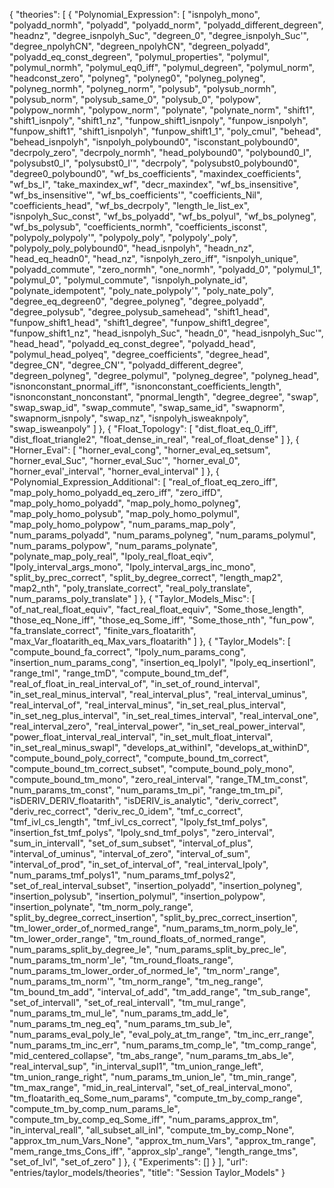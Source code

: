 {
    "theories": [
        {
            "Polynomial_Expression": [
                "isnpolyh_mono",
                "polyadd_normh",
                "polyadd",
                "polyadd_norm",
                "polyadd_different_degreen",
                "headnz",
                "degree_isnpolyh_Suc",
                "degreen_0",
                "degree_isnpolyh_Suc'",
                "degree_npolyhCN",
                "degreen_npolyhCN",
                "degreen_polyadd",
                "polyadd_eq_const_degreen",
                "polymul_properties",
                "polymul",
                "polymul_normh",
                "polymul_eq0_iff",
                "polymul_degreen",
                "polymul_norm",
                "headconst_zero",
                "polyneg",
                "polyneg0",
                "polyneg_polyneg",
                "polyneg_normh",
                "polyneg_norm",
                "polysub",
                "polysub_normh",
                "polysub_norm",
                "polysub_same_0",
                "polysub_0",
                "polypow",
                "polypow_normh",
                "polypow_norm",
                "polynate",
                "polynate_norm",
                "shift1",
                "shift1_isnpoly",
                "shift1_nz",
                "funpow_shift1_isnpoly",
                "funpow_isnpolyh",
                "funpow_shift1",
                "shift1_isnpolyh",
                "funpow_shift1_1",
                "poly_cmul",
                "behead",
                "behead_isnpolyh",
                "isnpolyh_polybound0",
                "isconstant_polybound0",
                "decrpoly_zero",
                "decrpoly_normh",
                "head_polybound0",
                "polybound0_I",
                "polysubst0_I",
                "polysubst0_I'",
                "decrpoly",
                "polysubst0_polybound0",
                "degree0_polybound0",
                "wf_bs_coefficients",
                "maxindex_coefficients",
                "wf_bs_I",
                "take_maxindex_wf",
                "decr_maxindex",
                "wf_bs_insensitive",
                "wf_bs_insensitive'",
                "wf_bs_coefficients'",
                "coefficients_Nil",
                "coefficients_head",
                "wf_bs_decrpoly",
                "length_le_list_ex",
                "isnpolyh_Suc_const",
                "wf_bs_polyadd",
                "wf_bs_polyul",
                "wf_bs_polyneg",
                "wf_bs_polysub",
                "coefficients_normh",
                "coefficients_isconst",
                "polypoly_polypoly'",
                "polypoly_poly",
                "polypoly'_poly",
                "polypoly_poly_polybound0",
                "head_isnpolyh",
                "headn_nz",
                "head_eq_headn0",
                "head_nz",
                "isnpolyh_zero_iff",
                "isnpolyh_unique",
                "polyadd_commute",
                "zero_normh",
                "one_normh",
                "polyadd_0",
                "polymul_1",
                "polymul_0",
                "polymul_commute",
                "isnpolyh_polynate_id",
                "polynate_idempotent",
                "poly_nate_polypoly'",
                "poly_nate_poly",
                "degree_eq_degreen0",
                "degree_polyneg",
                "degree_polyadd",
                "degree_polysub",
                "degree_polysub_samehead",
                "shift1_head",
                "funpow_shift1_head",
                "shift1_degree",
                "funpow_shift1_degree",
                "funpow_shift1_nz",
                "head_isnpolyh_Suc",
                "headn_0",
                "head_isnpolyh_Suc'",
                "head_head",
                "polyadd_eq_const_degree",
                "polyadd_head",
                "polymul_head_polyeq",
                "degree_coefficients",
                "degree_head",
                "degree_CN",
                "degree_CN'",
                "polyadd_different_degree",
                "degreen_polyneg",
                "degree_polymul",
                "polyneg_degree",
                "polyneg_head",
                "isnonconstant_pnormal_iff",
                "isnonconstant_coefficients_length",
                "isnonconstant_nonconstant",
                "pnormal_length",
                "degree_degree",
                "swap",
                "swap_swap_id",
                "swap_commute",
                "swap_same_id",
                "swapnorm",
                "swapnorm_isnpoly",
                "swap_nz",
                "isnpolyh_isweaknpoly",
                "swap_isweanpoly"
            ]
        },
        {
            "Float_Topology": [
                "dist_float_eq_0_iff",
                "dist_float_triangle2",
                "float_dense_in_real",
                "real_of_float_dense"
            ]
        },
        {
            "Horner_Eval": [
                "horner_eval_cong",
                "horner_eval_eq_setsum",
                "horner_eval_Suc",
                "horner_eval_Suc'",
                "horner_eval_0",
                "horner_eval'_interval",
                "horner_eval_interval"
            ]
        },
        {
            "Polynomial_Expression_Additional": [
                "real_of_float_eq_zero_iff",
                "map_poly_homo_polyadd_eq_zero_iff",
                "zero_iffD",
                "map_poly_homo_polyadd",
                "map_poly_homo_polyneg",
                "map_poly_homo_polysub",
                "map_poly_homo_polymul",
                "map_poly_homo_polypow",
                "num_params_map_poly",
                "num_params_polyadd",
                "num_params_polyneg",
                "num_params_polymul",
                "num_params_polypow",
                "num_params_polynate",
                "polynate_map_poly_real",
                "Ipoly_real_float_eqiv",
                "Ipoly_interval_args_mono",
                "Ipoly_interval_args_inc_mono",
                "split_by_prec_correct",
                "split_by_degree_correct",
                "length_map2",
                "map2_nth",
                "poly_translate_correct",
                "real_poly_translate",
                "num_params_poly_translate"
            ]
        },
        {
            "Taylor_Models_Misc": [
                "of_nat_real_float_equiv",
                "fact_real_float_equiv",
                "Some_those_length",
                "those_eq_None_iff",
                "those_eq_Some_iff",
                "Some_those_nth",
                "fun_pow",
                "fa_translate_correct",
                "finite_vars_floatarith",
                "max_Var_floatarith_eq_Max_vars_floatarith"
            ]
        },
        {
            "Taylor_Models": [
                "compute_bound_fa_correct",
                "Ipoly_num_params_cong",
                "insertion_num_params_cong",
                "insertion_eq_IpolyI",
                "Ipoly_eq_insertionI",
                "range_tmI",
                "range_tmD",
                "compute_bound_tm_def",
                "real_of_float_in_real_interval_of",
                "in_set_of_round_interval",
                "in_set_real_minus_interval",
                "real_interval_plus",
                "real_interval_uminus",
                "real_interval_of",
                "real_interval_minus",
                "in_set_real_plus_interval",
                "in_set_neg_plus_interval",
                "in_set_real_times_interval",
                "real_interval_one",
                "real_interval_zero",
                "real_interval_power",
                "in_set_real_power_interval",
                "power_float_interval_real_interval",
                "in_set_mult_float_interval",
                "in_set_real_minus_swapI",
                "develops_at_withinI",
                "develops_at_withinD",
                "compute_bound_poly_correct",
                "compute_bound_tm_correct",
                "compute_bound_tm_correct_subset",
                "compute_bound_poly_mono",
                "compute_bound_tm_mono",
                "zero_real_interval",
                "range_TM_tm_const",
                "num_params_tm_const",
                "num_params_tm_pi",
                "range_tm_tm_pi",
                "isDERIV_DERIV_floatarith",
                "isDERIV_is_analytic",
                "deriv_correct",
                "deriv_rec_correct",
                "deriv_rec_0_idem",
                "tmf_c_correct",
                "tmf_ivl_cs_length",
                "tmf_ivl_cs_correct",
                "Ipoly_fst_tmf_polys",
                "insertion_fst_tmf_polys",
                "Ipoly_snd_tmf_polys",
                "zero_interval",
                "sum_in_intervalI",
                "set_of_sum_subset",
                "interval_of_plus",
                "interval_of_uminus",
                "interval_of_zero",
                "interval_of_sum",
                "interval_of_prod",
                "in_set_of_interval_of",
                "real_interval_Ipoly",
                "num_params_tmf_polys1",
                "num_params_tmf_polys2",
                "set_of_real_interval_subset",
                "insertion_polyadd",
                "insertion_polyneg",
                "insertion_polysub",
                "insertion_polymul",
                "insertion_polypow",
                "insertion_polynate",
                "tm_norm_poly_range",
                "split_by_degree_correct_insertion",
                "split_by_prec_correct_insertion",
                "tm_lower_order_of_normed_range",
                "num_params_tm_norm_poly_le",
                "tm_lower_order_range",
                "tm_round_floats_of_normed_range",
                "num_params_split_by_degree_le",
                "num_params_split_by_prec_le",
                "num_params_tm_norm'_le",
                "tm_round_floats_range",
                "num_params_tm_lower_order_of_normed_le",
                "tm_norm'_range",
                "num_params_tm_norm'",
                "tm_norm_range",
                "tm_neg_range",
                "tm_bound_tm_add",
                "interval_of_add",
                "tm_add_range",
                "tm_sub_range",
                "set_of_intervalI",
                "set_of_real_intervalI",
                "tm_mul_range",
                "num_params_tm_mul_le",
                "num_params_tm_add_le",
                "num_params_tm_neg_eq",
                "num_params_tm_sub_le",
                "num_params_eval_poly_le",
                "eval_poly_at_tm_range",
                "tm_inc_err_range",
                "num_params_tm_inc_err",
                "num_params_tm_comp_le",
                "tm_comp_range",
                "mid_centered_collapse",
                "tm_abs_range",
                "num_params_tm_abs_le",
                "real_interval_sup",
                "in_interval_supI1",
                "tm_union_range_left",
                "tm_union_range_right",
                "num_params_tm_union_le",
                "tm_min_range",
                "tm_max_range",
                "mid_in_real_interval",
                "set_of_real_interval_mono",
                "tm_floatarith_eq_Some_num_params",
                "compute_tm_by_comp_range",
                "compute_tm_by_comp_num_params_le",
                "compute_tm_by_comp_eq_Some_iff",
                "num_params_approx_tm",
                "in_interval_realI",
                "all_subset_all_inI",
                "compute_tm_by_comp_None",
                "approx_tm_num_Vars_None",
                "approx_tm_num_Vars",
                "approx_tm_range",
                "mem_range_tms_Cons_iff",
                "approx_slp'_range",
                "length_range_tms",
                "set_of_Ivl",
                "set_of_zero"
            ]
        },
        {
            "Experiments": []
        }
    ],
    "url": "entries/taylor_models/theories",
    "title": "Session Taylor_Models"
}